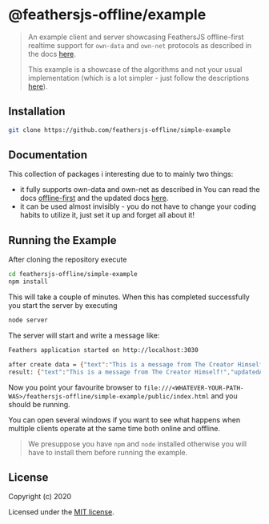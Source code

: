 # @feathersjs-offline/example

> An example client and server showcasing FeathersJS offline-first realtime support for `own-data` and `own-net` protocols as described in the docs [here](https://auk.docs.feathersjs.com/guides/offline-first/readme.html#offline-first).
>
> This example is a showcase of the algorithms and not your usual implementation (which is a lot simpler - just follow the descriptions [here](https://feathersjs-offline.github.io/docs/api/offline-api.html#feathers-offline-server)).

## Installation

``` bash
git clone https://github.com/feathersjs-offline/simple-example
```

## Documentation

This collection of packages i interesting due to to mainly two things:
- it fully supports own-data and own-net as described in You can read the docs [offline-first](https://auk.docs.feathersjs.com/guides/offline-first/readme.html#offline-first) and the updated docs [here](https://feathersjs-offline.github.io/docs/api/offline-api.html#feathers-offline-server).
- it can be used almost invisibly - you do not have to change your coding habits to utilize it, just set it up and forget all about it!


## Running the Example

After cloning the repository execute

``` bash
cd feathersjs-offline/simple-example
npm install
```
This will take a couple of minutes. When this has completed successfully you start the server by executing
``` bash
node server
```
The server will start and write a message like:
```bash
Feathers application started on http://localhost:3030

after create data = {"text":"This is a message from The Creator Himself!","updatedAt":"2020-12-11T07:05:58.258Z","uuid":"7_lEahFZN","onServerAt":"2020-12-11T07:05:58.323Z"}
result: {"text":"This is a message from The Creator Himself!","updatedAt":"2020-12-11T07:05:58.258Z","uuid":"7_lEahFZN","onServerAt":"2020-12-11T07:05:58.323Z"}
```

Now you point your favourite browser to `file:///<WHATEVER-YOUR-PATH-WAS>/feathersjs-offline/simple-example/public/index.html` and you should be running.

You can open several windows if you want to see what happens when multiple clients operate at the same time both online and offline.

> We presuppose you have `npm` and `node` installed otherwise you will have to install them before running the example.

## License

Copyright (c) 2020

Licensed under the [MIT license](LICENSE).
